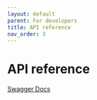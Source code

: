```yaml
---
layout: default
parent: For developers
title: API reference
nav_order: 3
---
```



API reference
=============

[Swagger Docs](https://legend.lnbits.com/docs)
